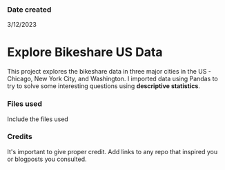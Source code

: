 

### Date created
3/12/2023

# Explore Bikeshare US Data
This project explores the bikeshare data in three major cities in the US - Chicago, New York City, and Washington. I imported data using Pandas to try to solve some interesting questions using **descriptive statistics**.

### Files used
Include the files used

### Credits
It's important to give proper credit. Add links to any repo that inspired you or blogposts you consulted.

